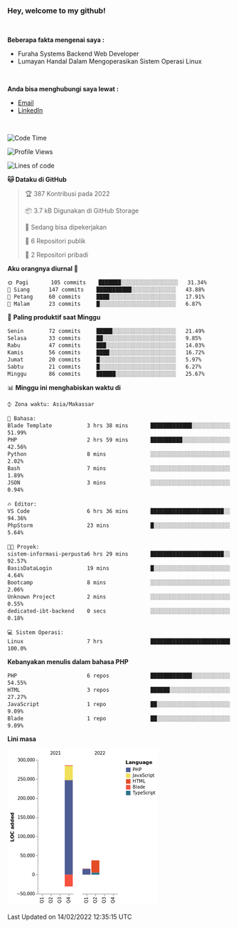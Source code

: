 <h3>Hey, welcome to my github!</h3>

<br>

<p><strong>Beberapa fakta mengenai saya :</strong></p>

<ul>
  <li>Furaha Systems Backend Web Developer</li>
  <li>Lumayan Handal Dalam Mengoperasikan Sistem Operasi Linux</li>
</ul>

<br>

<p><strong>Anda bisa menghubungi saya lewat :</strong></p>

<ul>
  <li><a href="mailto:renaldiapriyanto419@gmail.com">Email</a></li>
  <li><a href="https://www.linkedin.com/in/renaldi-kadang-314314206/">LinkedIn</a></li>
</ul>

<br>

<!--START_SECTION:waka-->
![Code Time](http://img.shields.io/badge/Code%20Time-7%20hrs%2055%20mins-blue)

![Profile Views](http://img.shields.io/badge/Profil%20dilihat-93-blue)

![Lines of code](https://img.shields.io/badge/Sejak%20Hello%20World%20aku%20telah%20menulis-271%20Thousand%20baris%20kode-blue)

**🐱 Dataku di GitHub** 

> 🏆 387 Kontribusi pada 2022
 > 
> 📦 3.7 kB Digunakan di GitHub Storage 
 > 
> 💼 Sedang bisa dipekerjakan
 > 
> 📜 6 Repositori publik 
 > 
> 🔑 2 Repositori pribadi  
 > 
**Aku orangnya diurnal 🐤** 

```text
🌞 Pagi       105 commits    ███████░░░░░░░░░░░░░░░░░░   31.34% 
🌆 Siang      147 commits    ███████████░░░░░░░░░░░░░░   43.88% 
🌃 Petang     60 commits     ████░░░░░░░░░░░░░░░░░░░░░   17.91% 
🌙 Malam      23 commits     █░░░░░░░░░░░░░░░░░░░░░░░░   6.87%

```
📅 **Paling produktif saat Minggu** 

```text
Senin        72 commits     █████░░░░░░░░░░░░░░░░░░░░   21.49% 
Selasa       33 commits     ██░░░░░░░░░░░░░░░░░░░░░░░   9.85% 
Rabu         47 commits     ███░░░░░░░░░░░░░░░░░░░░░░   14.03% 
Kamis        56 commits     ████░░░░░░░░░░░░░░░░░░░░░   16.72% 
Jumat        20 commits     █░░░░░░░░░░░░░░░░░░░░░░░░   5.97% 
Sabtu        21 commits     █░░░░░░░░░░░░░░░░░░░░░░░░   6.27% 
Minggu       86 commits     ██████░░░░░░░░░░░░░░░░░░░   25.67%

```


📊 **Minggu ini menghabiskan waktu di** 

```text
⌚︎ Zona waktu: Asia/Makassar

💬 Bahasa: 
Blade Template           3 hrs 38 mins       █████████████░░░░░░░░░░░░   51.99% 
PHP                      2 hrs 59 mins       ██████████░░░░░░░░░░░░░░░   42.56% 
Python                   8 mins              ░░░░░░░░░░░░░░░░░░░░░░░░░   2.02% 
Bash                     7 mins              ░░░░░░░░░░░░░░░░░░░░░░░░░   1.89% 
JSON                     3 mins              ░░░░░░░░░░░░░░░░░░░░░░░░░   0.94%

🔥 Editor: 
VS Code                  6 hrs 36 mins       ███████████████████████░░   94.36% 
PhpStorm                 23 mins             █░░░░░░░░░░░░░░░░░░░░░░░░   5.64%

🐱‍💻 Proyek: 
sistem-informasi-perpusta6 hrs 29 mins       ███████████████████████░░   92.57% 
BasisDataLogin           19 mins             █░░░░░░░░░░░░░░░░░░░░░░░░   4.64% 
Bootcamp                 8 mins              ░░░░░░░░░░░░░░░░░░░░░░░░░   2.06% 
Unknown Project          2 mins              ░░░░░░░░░░░░░░░░░░░░░░░░░   0.55% 
dedicated-ibt-backend    0 secs              ░░░░░░░░░░░░░░░░░░░░░░░░░   0.18%

💻 Sistem Operasi: 
Linux                    7 hrs               █████████████████████████   100.0%

```

**Kebanyakan menulis dalam bahasa PHP** 

```text
PHP                      6 repos             █████████████░░░░░░░░░░░░   54.55% 
HTML                     3 repos             ██████░░░░░░░░░░░░░░░░░░░   27.27% 
JavaScript               1 repo              ██░░░░░░░░░░░░░░░░░░░░░░░   9.09% 
Blade                    1 repo              ██░░░░░░░░░░░░░░░░░░░░░░░   9.09%

```


**Lini masa**

![Chart not found](https://raw.githubusercontent.com/Sylent-Sys/Sylent-Sys/main/charts/bar_graph.png) 


 Last Updated on 14/02/2022 12:35:15 UTC
<!--END_SECTION:waka-->
